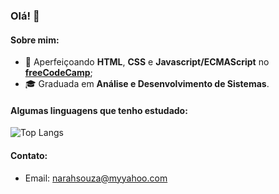 ### Olá! 👋

#### Sobre mim:

- 🌱 Aperfeiçoando **HTML**, **CSS** e **Javascript/ECMAScript** no **[freeCodeCamp](https://www.freecodecamp.org/portuguese/narahsouza)**;
- 🎓 Graduada em **Análise e Desenvolvimento de Sistemas**.

#### Algumas linguagens que tenho estudado:
![Top Langs](https://github-readme-stats.vercel.app/api/top-langs/?username=narahsouza&layout=compact)

#### Contato:

- Email: [narahsouza@myyahoo.com](mailto:narahsouza@myyahoo.com)
